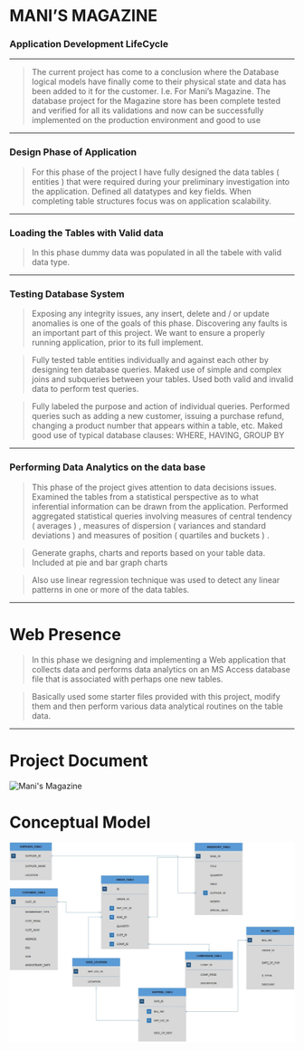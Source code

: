 # MANI’S MAGAZINE 

### Application Development LifeCycle

---

> The current project has come to a conclusion where the Database logical models have finally come to their physical state and data has been added to it for the customer. I.e. For Mani’s Magazine. 
The database project for the Magazine store has been complete tested and verified for all its validations and now can be successfully implemented on the production environment and good to use

---

### Design Phase of Application

> For this phase of the project I have fully designed the data tables ( entities ) that were required during your preliminary investigation into the application. Defined all datatypes and key fields.  When completing table structures focus was on application scalability.

---

### Loading the Tables with Valid data

> In this phase dummy data was populated in all the tabele with valid data type.  

---

### Testing Database System

> Exposing any integrity issues, any insert, delete and / or update anomalies is one of the goals of this phase.  Discovering any faults is an important part of this project.  We want to ensure a properly running application, prior to its full implement.  

> Fully tested table entities individually and against each other by designing ten database queries.  Maked use of simple and complex joins and subqueries between your tables.  Used both valid and invalid data to perform test queries.

> Fully labeled the purpose and action of individual queries.  Performed queries such as adding a new customer, issuing a purchase refund, changing a product number that appears within a table, etc.  Maked good use of typical database clauses: WHERE, HAVING, GROUP BY 

---

### Performing Data Analytics on the data base

> This phase of the project gives attention to data decisions issues.  Examined the tables from a statistical perspective as to what inferential information can be drawn from the application.  Performed aggregated statistical queries involving measures of central tendency ( averages ) , measures of dispersion ( variances and standard deviations ) and measures of position ( quartiles and buckets ) .

> Generate graphs, charts and reports based on your table data.  Included at pie and bar graph charts

> Also use linear regression technique was used to detect any linear patterns in one or more of the data tables.

---

# Web Presence

> In this phase we designing and implementing a Web application that collects data and performs data analytics on an MS Access database file that is associated with perhaps one new tables.

> Basically used some starter files provided with this project, modify them and then perform various data analytical routines on the table data.

---

# Project Document

![Mani's Magazine](https://github.com/pisalsaurabh/ORACLE-/tree/master/Report)


# Conceptual Model

![Conceptual_Model](https://github.com/pisalsaurabh/ORACLE-/blob/master/Midterm_project_PISAL_SAURABH.jpg)